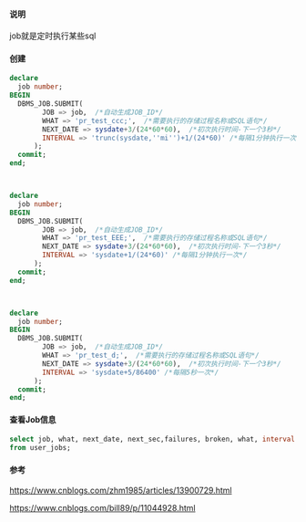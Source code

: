 #### 说明

job就是定时执行某些sql



#### 创建

```sql
declare
  job number;
BEGIN
  DBMS_JOB.SUBMIT(  
        JOB => job,  /*自动生成JOB_ID*/  
        WHAT => 'pr_test_ccc;',  /*需要执行的存储过程名称或SQL语句*/  
        NEXT_DATE => sysdate+3/(24*60*60),  /*初次执行时间-下一个3秒*/  
        INTERVAL => 'trunc(sysdate,''mi'')+1/(24*60)' /*每隔1分钟执行一次*/
      );  
  commit;
end;



declare
  job number;
BEGIN
  DBMS_JOB.SUBMIT(  
        JOB => job,  /*自动生成JOB_ID*/  
        WHAT => 'pr_test_EEE;',  /*需要执行的存储过程名称或SQL语句*/  
        NEXT_DATE => sysdate+3/(24*60*60),  /*初次执行时间-下一个3秒*/  
        INTERVAL => 'sysdate+1/(24*60)' /*每隔1分钟执行一次*/
      );  
  commit;
end;



declare
  job number;
BEGIN
  DBMS_JOB.SUBMIT(  
        JOB => job,  /*自动生成JOB_ID*/  
        WHAT => 'pr_test_d;',  /*需要执行的存储过程名称或SQL语句*/  
        NEXT_DATE => sysdate+3/(24*60*60),  /*初次执行时间-下一个3秒*/  
        INTERVAL => 'sysdate+5/86400' /*每隔5秒一次*/
      );  
  commit;
end;
```



#### 查看Job信息

```sql
select job, what, next_date, next_sec,failures, broken, what, interval 
from user_jobs;
```



#### 参考

https://www.cnblogs.com/zhm1985/articles/13900729.html

https://www.cnblogs.com/bill89/p/11044928.html





